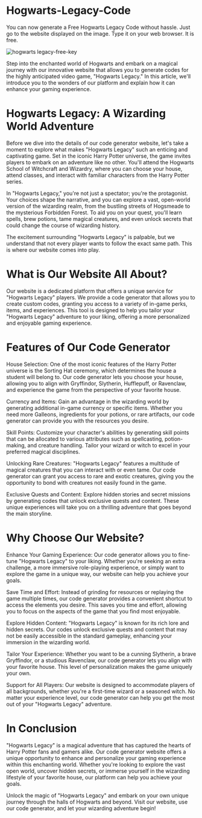 # Hogwarts-Legacy-Code
You can now generate a Free Hogwarts Legacy Code without hassle. Just go to the website displayed on the image. Type it on your web browser. It is free.

![hogwarts legacy-free-key](https://i.postimg.cc/k58Q9D1R/Hogwarts-Legacy-Free-Code.png)

Step into the enchanted world of Hogwarts and embark on a magical journey with our innovative website that allows you to generate codes for the highly anticipated video game, "Hogwarts Legacy." In this article, we'll introduce you to the wonders of our platform and explain how it can enhance your gaming experience.

# Hogwarts Legacy: A Wizarding World Adventure

Before we dive into the details of our code generator website, let's take a moment to explore what makes "Hogwarts Legacy" such an enticing and captivating game. Set in the iconic Harry Potter universe, the game invites players to embark on an adventure like no other. You'll attend the Hogwarts School of Witchcraft and Wizardry, where you can choose your house, attend classes, and interact with familiar characters from the Harry Potter series.

In "Hogwarts Legacy," you're not just a spectator; you're the protagonist. Your choices shape the narrative, and you can explore a vast, open-world version of the wizarding realm, from the bustling streets of Hogsmeade to the mysterious Forbidden Forest. To aid you on your quest, you'll learn spells, brew potions, tame magical creatures, and even unlock secrets that could change the course of wizarding history.

The excitement surrounding "Hogwarts Legacy" is palpable, but we understand that not every player wants to follow the exact same path. This is where our website comes into play.

# What is Our Website All About?

Our website is a dedicated platform that offers a unique service for "Hogwarts Legacy" players. We provide a code generator that allows you to create custom codes, granting you access to a variety of in-game perks, items, and experiences. This tool is designed to help you tailor your "Hogwarts Legacy" adventure to your liking, offering a more personalized and enjoyable gaming experience.

# Features of Our Code Generator

House Selection: One of the most iconic features of the Harry Potter universe is the Sorting Hat ceremony, which determines the house a student will belong to. Our code generator lets you choose your house, allowing you to align with Gryffindor, Slytherin, Hufflepuff, or Ravenclaw, and experience the game from the perspective of your favorite house.

Currency and Items: Gain an advantage in the wizarding world by generating additional in-game currency or specific items. Whether you need more Galleons, ingredients for your potions, or rare artifacts, our code generator can provide you with the resources you desire.

Skill Points: Customize your character's abilities by generating skill points that can be allocated to various attributes such as spellcasting, potion-making, and creature handling. Tailor your wizard or witch to excel in your preferred magical disciplines.

Unlocking Rare Creatures: "Hogwarts Legacy" features a multitude of magical creatures that you can interact with or even tame. Our code generator can grant you access to rare and exotic creatures, giving you the opportunity to bond with creatures not easily found in the game.

Exclusive Quests and Content: Explore hidden stories and secret missions by generating codes that unlock exclusive quests and content. These unique experiences will take you on a thrilling adventure that goes beyond the main storyline.

# Why Choose Our Website?

Enhance Your Gaming Experience: Our code generator allows you to fine-tune "Hogwarts Legacy" to your liking. Whether you're seeking an extra challenge, a more immersive role-playing experience, or simply want to explore the game in a unique way, our website can help you achieve your goals.

Save Time and Effort: Instead of grinding for resources or replaying the game multiple times, our code generator provides a convenient shortcut to access the elements you desire. This saves you time and effort, allowing you to focus on the aspects of the game that you find most enjoyable.

Explore Hidden Content: "Hogwarts Legacy" is known for its rich lore and hidden secrets. Our codes unlock exclusive quests and content that may not be easily accessible in the standard gameplay, enhancing your immersion in the wizarding world.

Tailor Your Experience: Whether you want to be a cunning Slytherin, a brave Gryffindor, or a studious Ravenclaw, our code generator lets you align with your favorite house. This level of personalization makes the game uniquely your own.

Support for All Players: Our website is designed to accommodate players of all backgrounds, whether you're a first-time wizard or a seasoned witch. No matter your experience level, our code generator can help you get the most out of your "Hogwarts Legacy" adventure.

# In Conclusion

"Hogwarts Legacy" is a magical adventure that has captured the hearts of Harry Potter fans and gamers alike. Our code generator website offers a unique opportunity to enhance and personalize your gaming experience within this enchanting world. Whether you're looking to explore the vast open world, uncover hidden secrets, or immerse yourself in the wizarding lifestyle of your favorite house, our platform can help you achieve your goals.

Unlock the magic of "Hogwarts Legacy" and embark on your own unique journey through the halls of Hogwarts and beyond. Visit our website, use our code generator, and let your wizarding adventure begin!
